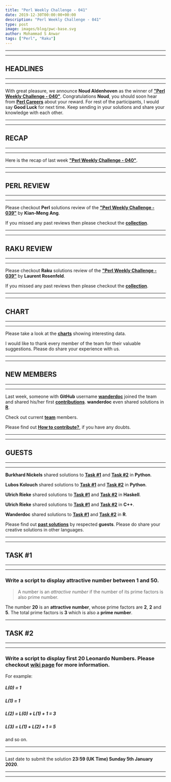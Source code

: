 ```yaml
---
title: "Perl Weekly Challenge - 041"
date: 2019-12-30T00:00:00+00:00
description: "Perl Weekly Challenge - 041"
type: post
image: images/blog/pwc-base.svg
author: Mohammad S Anwar
tags: ["Perl", "Raku"]
---
```

***
***

## HEADLINES

***
***

With great pleasure, we announce **Noud Aldenhoven** as the winner of [**"Perl Weekly Challenge - 040"**](/blog/perl-weekly-challenge-040). Congratulations **Noud**, you should soon hear from **[Perl Careers](https://perl.careers/)** about your reward. For rest of the participants, I would say **Good Luck** for next time. Keep sending in your solutions and share your knowledge with each other.

***
***

## RECAP

***
***

Here is the recap of last week [**"Perl Weekly Challenge - 040"**](/blog/recap-challenge-040).

***
***

## PERL REVIEW

***
***

Please checkout **Perl** solutions review of the [**"Perl Weekly Challenge - 039"**](/blog/p5-review-challenge-039) by **Kian-Meng Ang**.

If you missed any past reviews then please checkout the [**collection**](/p5-reviews).

***
***

## RAKU REVIEW

***
***

Please checkout **Raku** solutions review of the [**"Perl Weekly Challenge - 039"**](/blog/p6-review-challenge-039) by **Laurent Rosenfeld**.

If you missed any past reviews then please checkout the [**collection**](/p6-reviews).

***
***

## CHART

***
***

Please take a look at the [**charts**](/chart) showing interesting data.

I would like to thank every member of the team for their valuable suggestions. Please do share your experience with us.

***
***

## NEW MEMBERS

***
***

Last week, someone with **GitHub** username [**wanderdoc**](https://github.com/wanderdoc) joined the team and shared his/her first [**contributions**](https://github.com/manwar/perlweeklychallenge-club/tree/master/challenge-040/wanderdoc). **wanderdoc** even shared solutions in [**R**](https://github.com/manwar/perlweeklychallenge-club/tree/master/challenge-040/wanderdoc/R).

Check out current [**team**](/team) members.

Please find out [**How to contribute?**](/blog/how-to-contribute), if you have any doubts.

***
***

## GUESTS

***
***

**Burkhard Nickels** shared solutions to [**Task #1**](https://github.com/manwar/perlweeklychallenge-club/blob/master/challenge-040/burkhard-nickels/python/ch-1.py) and [**Task #2**](https://github.com/manwar/perlweeklychallenge-club/blob/master/challenge-040/burkhard-nickels/python/ch-2.py) in **Python**.

**Lubos Kolouch** shared solutions to [**Task #1**](https://github.com/manwar/perlweeklychallenge-club/blob/master/challenge-040/lubos-kolouch/python/ch-1.py) and [**Task #2**](https://github.com/manwar/perlweeklychallenge-club/blob/master/challenge-040/lubos-kolouch/python/ch-2.py) in **Python**.

**Ulrich Rieke** shared solutions to [**Task #1**](https://github.com/manwar/perlweeklychallenge-club/blob/master/challenge-040/ulrich-rieke/haskell/ch-1.hs) and [**Task #2**](https://github.com/manwar/perlweeklychallenge-club/blob/master/challenge-040/ulrich-rieke/haskell/ch-2.hs) in **Haskell**.

**Ulrich Rieke** shared solutions to [**Task #1**](https://github.com/manwar/perlweeklychallenge-club/blob/master/challenge-040/ulrich-rieke/cpp/ch-1.cpp) and [**Task #2**](https://github.com/manwar/perlweeklychallenge-club/blob/master/challenge-040/ulrich-rieke/cpp/ch-2.cpp) in **C++**.

**Wanderdoc** shared solutions to [**Task #1**](https://github.com/manwar/perlweeklychallenge-club/blob/master/challenge-040/wanderdoc/R/ch-1.R) and [**Task #2**](https://github.com/manwar/perlweeklychallenge-club/blob/master/challenge-040/wanderdoc/R/ch-2.R) in **R**.

Please find out [**past solutions**](/blog/guest-contribution) by respected **guests**. Please do share your creative solutions in other languages.

***
***

## TASK #1

***
***

### Write a script to display **attractive number** between 1 and 50.

> A number is an *attractive number* if the number of its prime factors is also prime number.

The number **20** is an **attractive number**, whose prime factors are **2**, **2** and **5**. The total prime factors is **3** which is also a **prime number**.

***

## TASK #2

***
***

### Write a script to display first 20 **Leonardo Numbers**. Please checkout [wiki page](https://en.wikipedia.org/wiki/Leonardo_number) for more information.

For example:

##### L(0) = 1

##### L(1) = 1

##### L(2) = L(0) + L(1) + 1 = 3

##### L(3) = L(1) + L(2) + 1 = 5

and so on.

***
***

Last date to submit the solution **23:59 (UK Time) Sunday 5th January 2020**.

***
***
